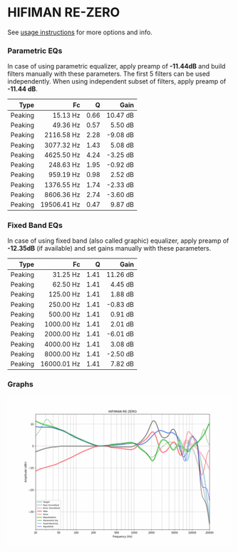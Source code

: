 # HIFIMAN RE-ZERO
See [usage instructions](https://github.com/jaakkopasanen/AutoEq#usage) for more options and info.

### Parametric EQs
In case of using parametric equalizer, apply preamp of **-11.44dB** and build filters manually
with these parameters. The first 5 filters can be used independently.
When using independent subset of filters, apply preamp of **-11.44 dB**.

| Type    | Fc          |    Q | Gain     |
|--------:|------------:|-----:|---------:|
| Peaking | 15.13 Hz    | 0.66 | 10.47 dB |
| Peaking | 49.36 Hz    | 0.57 | 5.50 dB  |
| Peaking | 2116.58 Hz  | 2.28 | -9.08 dB |
| Peaking | 3077.32 Hz  | 1.43 | 5.08 dB  |
| Peaking | 4625.50 Hz  | 4.24 | -3.25 dB |
| Peaking | 248.63 Hz   | 1.95 | -0.92 dB |
| Peaking | 959.19 Hz   | 0.98 | 2.52 dB  |
| Peaking | 1376.55 Hz  | 1.74 | -2.33 dB |
| Peaking | 8606.36 Hz  | 2.74 | -3.60 dB |
| Peaking | 19506.41 Hz | 0.47 | 9.87 dB  |

### Fixed Band EQs
In case of using fixed band (also called graphic) equalizer, apply preamp of **-12.35dB**
(if available) and set gains manually with these parameters.

| Type    | Fc          |    Q | Gain     |
|--------:|------------:|-----:|---------:|
| Peaking | 31.25 Hz    | 1.41 | 11.26 dB |
| Peaking | 62.50 Hz    | 1.41 | 4.45 dB  |
| Peaking | 125.00 Hz   | 1.41 | 1.88 dB  |
| Peaking | 250.00 Hz   | 1.41 | -0.83 dB |
| Peaking | 500.00 Hz   | 1.41 | 0.91 dB  |
| Peaking | 1000.00 Hz  | 1.41 | 2.01 dB  |
| Peaking | 2000.00 Hz  | 1.41 | -6.01 dB |
| Peaking | 4000.00 Hz  | 1.41 | 3.08 dB  |
| Peaking | 8000.00 Hz  | 1.41 | -2.50 dB |
| Peaking | 16000.01 Hz | 1.41 | 7.82 dB  |

### Graphs
![](./HIFIMAN%20RE-ZERO.png)